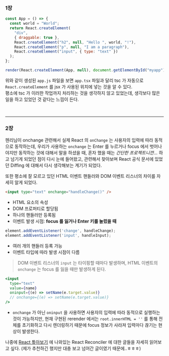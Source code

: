 ### 1장

```javascript
const App = () => {
  const world = "World";
  return React.createElement(
    "div",
    { draggable: true },
    React.createElement("h2", null, "Hello ", world, "!"),
    React.createElement("p", null, "I am a paragraph"),
    React.createElement("input", { type: "text" })
  );
};

render(React.createElement(App, null), document.getElementById("myapp"));
```

위와 같이 생성된 `app.js` 파일을 보면 `app.tsx` 파일과 달리 tsc 가 자동으로 `React.createElement` 를 jsx 가 사용된 위치에 넣는 것을 알 수 있다.  
평소에 tsc 가 이러한 작업까지 처리하는 것을 생각하지 않고 있었는데, 생각보다 많은 일을 하고 있었던 것 같다는 느낌이 든다.

<br>

---

### 2장  

헨리님이 onchange 관련해서 실제 React 의 `onChange` 는 사용자의 입력에 따라 동적으로 동작하는데, 우리가 사용하는 `onchange` 는 Enter 를 누르거나 focus 에서 벗어나야지만 동작하는 것에 대해서 말을 하셨을 때, 혼자 했을 때는 *간단한 프로젝트니깐...* 하고 넘기게 되었던 점이 다시 눈에 들어왔고, 관련해서 찾아보며 React 공식 문서에 있었던 Diffing 에 대해서 다시 생각해보는 계기가 되었다. 

또한 평소에 잘 모르고 있던 HTML 이벤트 핸들러와 DOM 이벤트 리스너의 차이를 자세히 알게 되었다.

```html
<input type="text" onchange="handleChange()" />
```
- HTML 요소의 속성
- DOM 프로퍼티로 할당됨
- 하나의 핸들러만 등록됨
- 이벤트 발생 시점: **focus 를 잃거나 Enter 키를 눌렀을 때**

```js
element.addEventListener('change', handleChange);
element.addEventListener('input', handleInput);
```
- 여러 개의 핸들러 등록 가능
- 이벤트 타입에 따라 발생 시점이 다름
  
> DOM 이벤트 리스너의 `input` 는 타이핑할 때마다 발생하며, HTML 이벤트의 `onchange` 는 focus 를 잃을 때만 발생하게 된다. 

```jsx
<input
  type="text"
  value={name}
  oninput={(e) => setName(e.target.value)}
  // onchange={(e) => setName(e.target.value)}
/>
```
- `onchange` 가 아닌 `oninput` 을 사용하면 사용자의 입력에 따라 동적으로 실행하는 것이 가능하지만, 현재 구현된 rerender 에서는 `root.innerHTML = ''` 를 통해 전체를 초기화하고 다시 렌더링하기 때문에 focus 정보가 사라져 입력마다 끊기는 현상이 발생한다. 


나중에 [React 톺아보기](https://goidle.github.io/) 에 나와있는 React Reconciler 에 대한 글들을 자세히 읽어보고 싶다. (제가 추천하긴 했지만 대충 보고 넘어간 글이였기 때문에..ㅎㅎㅎ)